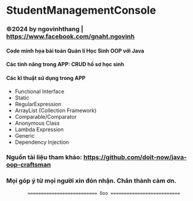 # StudentManagementConsole  
### ©2024 by ngovinhthang | https://www.facebook.com/gnaht.ngovinh

#### Code minh họa bài toán Quản lí Học Sinh OOP với Java
#### Các tính năng trong APP: CRUD hồ sơ học sinh
#### Các kĩ thuật sử dụng trong APP
 * Functional Interface 
 * Static
* RegularExpression
* ArrayList (Collection Framework)
* Comparable/Comparator
* Anonymous Class
* Lambda Expression
* Generic
* Dependency Injection

### Nguồn tài liệu tham khảo: https://github.com/doit-now/java-oop-craftsman
### Mọi góp ý từ mọi người xin đón nhận. Chân thành cảm ơn.
  
            ========================== Ooo ==========================